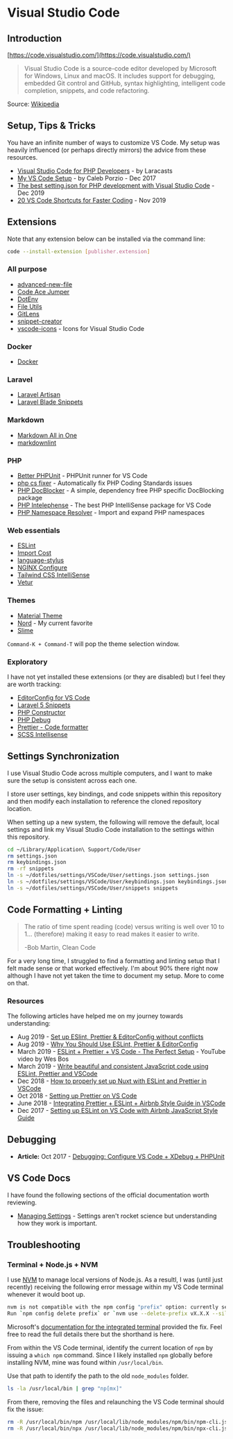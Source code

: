 # Visual Studio Code

## Introduction

[https://code.visualstudio.com/](https://code.visualstudio.com/)

> Visual Studio Code is a source-code editor developed by Microsoft for Windows, Linux and macOS. It includes support for debugging, embedded Git control and GitHub, syntax highlighting, intelligent code completion, snippets, and code refactoring.

Source: [Wikipedia](https://en.wikipedia.org/wiki/Visual_Studio_Code)

## Setup, Tips & Tricks

You have an infinite number of ways to customize VS Code. My setup was heavily influenced (or perhaps directly mirrors) the advice from these resources.

* [Visual Studio Code for PHP Developers](https://laracasts.com/series/visual-studio-code-for-php-developers) - by Laracasts
* [My VS Code Setup](https://calebporzio.com/my-vs-code-setup-2) - by Caleb Porzio - Dec 2017
* [The best setting.json for PHP development with Visual Studio Code](https://dev.to/ryanmccullagh/the-best-setting-json-for-php-development-with-visual-studio-code-4agc) - Dec 2019
* [20 VS Code Shortcuts for Faster Coding](https://medium.com/better-programming/20-vs-code-shortcuts-for-fast-coding-cheatsheet-10b0e72fd5d) - Nov 2019

## Extensions

Note that any extension below can be installed via the command line:

```bash
code --install-extension [publisher.extension]
```

### All purpose

* [advanced-new-file](https://marketplace.visualstudio.com/items?itemName=patbenatar.advanced-new-file)
* [Code Ace Jumper](https://marketplace.visualstudio.com/items?itemName=lucax88x.codeacejumper)
* [DotEnv](https://marketplace.visualstudio.com/items?itemName=mikestead.dotenv)
* [File Utils](https://marketplace.visualstudio.com/items?itemName=sleistner.vscode-fileutils)
* [GitLens](https://marketplace.visualstudio.com/items?itemName=eamodio.gitlens)
* [snippet-creator](https://marketplace.visualstudio.com/items?itemName=nikitakunevich.snippet-creator)
* [vscode-icons](https://marketplace.visualstudio.com/items?itemName=vscode-icons-team.vscode-icons) - Icons for Visual Studio Code

### Docker

* [Docker](https://marketplace.visualstudio.com/items?itemName=ms-azuretools.vscode-docker)

### Laravel

* [Laravel Artisan](https://marketplace.visualstudio.com/items?itemName=ryannaddy.laravel-artisan)
* [Laravel Blade Snippets](https://marketplace.visualstudio.com/items?itemName=onecentlin.laravel-blade)

### Markdown

* [Markdown All in One](https://marketplace.visualstudio.com/items?itemName=yzhang.markdown-all-in-one)
* [markdownlint](https://marketplace.visualstudio.com/items?itemName=DavidAnson.vscode-markdownlint)

### PHP

* [Better PHPUnit](https://marketplace.visualstudio.com/items?itemName=calebporzio.better-phpunit) - PHPUnit runner for VS Code
* [php cs fixer](https://marketplace.visualstudio.com/items?itemName=junstyle.php-cs-fixer) - Automatically fix PHP Coding Standards issues
* [PHP DocBlocker](https://marketplace.visualstudio.com/items?itemName=neilbrayfield.php-docblocker) - A simple, dependency free PHP specific DocBlocking package
* [PHP Intelephense](https://marketplace.visualstudio.com/items?itemName=bmewburn.vscode-intelephense-client) - The best PHP IntelliSense package for VS Code
* [PHP Namespace Resolver](https://marketplace.visualstudio.com/items?itemName=mehedidracula.php-namespace-resolver) - Import and expand PHP namespaces

### Web essentials

* [ESLint](https://marketplace.visualstudio.com/items?itemName=dbaeumer.vscode-eslint)
* [Import Cost](https://marketplace.visualstudio.com/items?itemName=wix.vscode-import-cost)
* [language-stylus](https://marketplace.visualstudio.com/items?itemName=sysoev.language-stylus)
* [NGINX Configure](https://marketplace.visualstudio.com/items?itemName=william-voyek.vscode-nginx)
* [Tailwind CSS IntelliSense](https://marketplace.visualstudio.com/items?itemName=bradlc.vscode-tailwindcss)
* [Vetur](https://marketplace.visualstudio.com/items?itemName=octref.vetur)

### Themes

* [Material Theme](https://marketplace.visualstudio.com/items?itemName=Equinusocio.vsc-material-theme)
* [Nord](https://marketplace.visualstudio.com/items?itemName=arcticicestudio.nord-visual-studio-code) - My current favorite
* [Slime](https://marketplace.visualstudio.com/items?itemName=smlombardi.slime)

`Command-K + Command-T` will pop the theme selection window.

### Exploratory

I have not yet installed these extensions (or they are disabled) but I feel they are worth tracking:

* [EditorConfig for VS Code](https://marketplace.visualstudio.com/itemdetails?itemName=EditorConfig.EditorConfig)
* [Laravel 5 Snippets](https://marketplace.visualstudio.com/items?itemName=onecentlin.laravel5-snippets)
* [PHP Constructor](https://marketplace.visualstudio.com/items?itemName=MehediDracula.php-constructor)
* [PHP Debug](https://marketplace.visualstudio.com/items?itemName=felixfbecker.php-debug)
* [Prettier - Code formatter](https://marketplace.visualstudio.com/items?itemName=esbenp.prettier-vscode)
* [SCSS Intellisense](https://marketplace.visualstudio.com/items?itemName=mrmlnc.vscode-scss)

## Settings Synchronization

I use Visual Studio Code across multiple computers, and I want to make sure the setup is consistent across each one.

I store user settings, key bindings, and code snippets within this repository and then modify each installation to reference the cloned repository location.

When setting up a new system, the following will remove the default, local settings and link my Visual Studio Code installation to the settings within this repository.

```bash
cd ~/Library/Application\ Support/Code/User
rm settings.json
rm keybindings.json
rm -rf snippets
ln -s ~/dotfiles/settings/VSCode/User/settings.json settings.json
ln -s ~/dotfiles/settings/VSCode/User/keybindings.json keybindings.json
ln -s ~/dotfiles/settings/VSCode/User/snippets snippets
```

## Code Formatting + Linting

> The ratio of time spent reading (code) versus writing is well over 10 to 1... (therefore) making it easy to read makes it easier to write.
> 
> -Bob Martin, Clean Code

For a very long time, I struggled to find a formatting and linting setup that I felt made sense or that worked effectively. I'm about 90% there right now although I have not yet taken the time to document my setup. More to come on that.

### Resources

The following articles have helped me on my journey towards understanding:

* Aug 2019 - [Set up ESlint, Prettier & EditorConfig without conflicts](https://blog.theodo.com/2019/08/empower-your-dev-environment-with-eslint-prettier-and-editorconfig-with-no-conflicts/)
* Aug 2019 - [Why You Should Use ESLint, Prettier & EditorConfig](https://blog.theodo.com/2019/08/why-you-should-use-eslint-prettier-and-editorconfig-together/)
* March 2019 - [ESLint + Prettier + VS Code - The Perfect Setup](https://www.youtube.com/watch?v=lHAeK8t94as) - YouTube video by Wes Bos
* March 2019 - [Write beautiful and consistent JavaScript code using ESLint, Prettier and VSCode](https://hackernoon.com/write-beautiful-and-consistent-javascript-code-using-eslint-prettier-and-vscode-760837fdef89)
* Dec 2018 - [How to properly set up Nuxt with ESLint and Prettier in VSCode](https://medium.com/@gogl.alex/how-to-properly-set-up-eslint-with-prettier-for-vue-or-nuxt-in-vscode-e42532099a9c)
* Oct 2018 - [Setting up Prettier on VS Code](https://travishorn.com/setting-up-prettier-on-vs-code-1fd5e5a43523)
* June 2018 - [Integrating Prettier + ESLint + Airbnb Style Guide in VSCode](https://blog.echobind.com/integrating-prettier-eslint-airbnb-style-guide-in-vscode-47f07b5d7d6a)
* Dec 2017 - [Setting up ESLint on VS Code with Airbnb JavaScript Style Guide](https://travishorn.com/setting-up-eslint-on-vs-code-with-airbnb-javascript-style-guide-6eb78a535ba6)

## Debugging

* **Article:** Oct 2017 - [Debugging: Configure VS Code + XDebug + PHPUnit](https://tighten.co/blog/configure-vscode-to-debug-phpunit-tests-with-xdebug)

## VS Code Docs

I have found the following sections of the official documentation worth reviewing.

* [Managing Settings](https://vscode.readthedocs.io/en/latest/getstarted/settings/) - Settings aren't rocket science but understanding how they work is important.

## Troubleshooting

### Terminal + Node.js + NVM

I use [NVM](https://github.com/creationix/nvm/) to manage local versions of Node.js. As a resultl, I was (until just recently) receiving the following error message within my VS Code terminal whenever it would boot up.

```bash
nvm is not compatible with the npm config "prefix" option: currently set to "/usr/local"
Run `npm config delete prefix` or `nvm use --delete-prefix vX.X.X --silent` to unset it
```

Microsoft's [documentation for the integrated terminal](https://github.com/Microsoft/vscode-docs/blob/master/docs/editor/integrated-terminal.md#why-is-nvm-complaining-about-a-prefix-option-when-the-integrated-terminal-is-launched) provided the fix. Feel free to read the full details there but the shorthand is here.

From within the VS Code terminal, identify the current location of `npm` by issuing a `which npm` command. Since I likely installed `npm` globally before installing NVM, mine was found within `/usr/local/bin`.

Use that path to identify the path to the old `node_modules` folder.

```bash
ls -la /usr/local/bin | grep "np[mx]"
```

From there, removing the files and relaunching the VS Code terminal should fix the issue:

```bash
rm -R /usr/local/bin/npm /usr/local/lib/node_modules/npm/bin/npm-cli.js
rm -R /usr/local/bin/npx /usr/local/lib/node_modules/npm/bin/npx-cli.js
```
